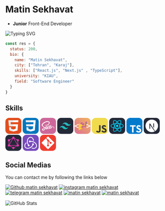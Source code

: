  # Matin Sekhavat 
  - **Junior** Front-End Developer
<img src="https://readme-typing-svg.herokuapp.com?font=Fira+Code&size=28&pause=100&color=3D85C6&center=true&vCenter=true&random=false&width=1000&height=30&lines=Matin+Sekhavat;Front-End+Developer" alt="Typing SVG" />

```javascript
const res = {
  status: 200,
  bio: {
    name: "Matin Sekhavat",
    city: ["Tehran", "Karaj"],
    skills: ["React.js", "Next.js" , "TypeScript"],
    university: "KIAU",
    field: "Software Engineer"
  }
}
```
## Skills

<p>
<img src="https://github.com/tandpfun/skill-icons/blob/main/icons/HTML.svg" width="50px"/>
<img src="https://github.com/tandpfun/skill-icons/blob/main/icons/CSS.svg" width="50px"/>
<img src="https://github.com/tandpfun/skill-icons/blob/main/icons/Sass.svg" width="50px"/>
<img src="https://github.com/tandpfun/skill-icons/blob/main/icons/TailwindCSS-Dark.svg" width="50px"/>
<img src="https://github.com/tandpfun/skill-icons/blob/main/icons/StyledComponents.svg" width="50px"/>
<img src="https://github.com/tandpfun/skill-icons/blob/main/icons/JavaScript.svg" width="50px"/>
<img src="https://github.com/tandpfun/skill-icons/blob/main/icons/React-Dark.svg" width="50px"/>
<img src="https://github.com/tandpfun/skill-icons/blob/main/icons/TypeScript.svg" width="50px"/>
<img src="https://github.com/tandpfun/skill-icons/blob/main/icons/NextJS-Dark.svg" width="50px"/>
<img src="https://github.com/tandpfun/skill-icons/blob/main/icons/GraphQL-Dark.svg" width="50"> 
<img src="https://github.com/tandpfun/skill-icons/blob/main/icons/Redux.svg" width="50px" />

<img src="https://github.com/tandpfun/skill-icons/blob/main/icons/Git.svg" width="50px"/>  
</p>

## Social Medias
You can contact me by following the links below
<p>
  <a href="https://github.com/matinsekhavat" target="_blank"><img class="icon" alt="Github matin sekhavat"  src="https://img.shields.io/badge/GitHub%20Pages-222222?style=for-the-badge&logo=GitHub%20Pages&logoColor=white" /></a>
<a href="https://www.instagram.com/matinsekhavat?igsh=c3JuZnAzNnBnZWY0" target="_blank"><img class="icon"  alt="instagram matin sekhavat"  src="https://img.shields.io/badge/Instagram-E4405F?style=for-the-badge&logo=instagram&logoColor=white" /></a>
<a href="http://T.me/MatinSekhavat" target="_blank"><img class="icon"  alt="telegram matin sekhavat" width="" src="https://img.shields.io/badge/Telegram-2CA5E0?style=for-the-badge&logo=telegram&logoColor=white" /></a>
<a href="https://www.linkedin.com/in/matin-sekhavat-bb78a7301/" target="_blank"><img  src="https://img.shields.io/badge/LinkedIn-0077B5?style=for-the-badge&logo=linkedin&logoColor=white" alt="matin sekhavat" /></a>
<a href="http://portfolio-matin-sekhavat.vercel.app" target="_blank">
  <img  src="https://img.shields.io/badge/Portfolio-%23000000.svg?style=for-the-badge&logo=firefox&logoColor=#FF7139" alt="matin sekhavat" />
</a>
  
</p>
<img align="center" src="https://github-readme-stats.vercel.app/api?username=matinsekhavat&count_private=true&show_icons=true&theme=nightowl&bg_color=0,000000,441350&title_color=c56a90&text_color=ffffff&rank_icon=github&hide=prs,issues,contribs&show=reviews,prs_merged,prs_merged_percentage" alt="GitHub Stats" />


